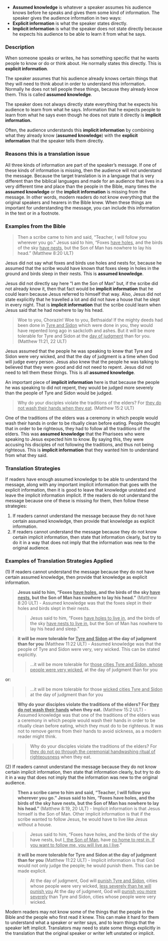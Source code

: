 
* **Assumed knowledge** is whatever a speaker assumes his audience knows before he speaks and gives them some kind of information. The speaker gives the audience information in two ways:
* **Explicit information** is what the speaker states directly.
* **Implicit information** is what the speaker does not state directly because he expects his audience to be able to learn it from what he says.

### Description

When someone speaks or writes, he has something specific that he wants people to know or do or think about. He normally states this directly. This is **explicit information**.

The speaker assumes that his audience already knows certain things that they will need to think about in order to understand this information. Normally he does not tell people these things, because they already know them. This is called **assumed knowledge**.

The speaker does not always directly state everything that he expects his audience to learn from what he says. Information that he expects people to learn from what he says even though he does not state it directly is **implicit information.**

Often, the audience understands this **implicit information** by combining what they already know (**assumed knowledge**) with the **explicit information** that the speaker tells them directly.

### Reasons this is a translation issue

All three kinds of information are part of the speaker’s message. If one of these kinds of information is missing, then the audience will not understand the message. Because the target translation is in a language that is very different than the biblical languages and made for an audience that lives in a very different time and place than the people in the Bible, many times the **assumed knowledge** or the **implicit information** is missing from the message. In other words, modern readers do not know everything that the original speakers and hearers in the Bible knew. When these things are important for understanding the message, you can include this information in the text or in a footnote.

### Examples from the Bible

> Then a scribe came to him and said, “Teacher, I will follow you wherever you go.” Jesus said to him, “Foxes <u>have holes</u>, and the birds of the sky <u>have nests</u>, but the Son of Man has nowhere to lay his head.” (Matthew 8:20 ULT)

Jesus did not say what foxes and birds use holes and nests for, because he assumed that the scribe would have known that foxes sleep in holes in the ground and birds sleep in their nests. This is **assumed knowledge**.

Jesus did not directly say here “I am the Son of Man” but, if the scribe did not already know it, then that fact would be **implicit information** that he could learn because Jesus referred to himself that way. Also, Jesus did not state explicitly that  he travelled a lot and did not have a house that he slept in every night. That is **implicit information** that the scribe could learn when Jesus said that he had nowhere to lay his head.

> Woe to you, Chorazin! Woe to you, Bethsaida! If the mighty deeds had been done in <u>Tyre and Sidon</u> which were done in you, they would have repented long ago in sackcloth and ashes. But it will be more tolerable for Tyre and Sidon at the <u>day of judgment</u> than for you.  (Matthew 11:21, 22 ULT)

Jesus assumed that the people he was speaking to knew that Tyre and Sidon were very wicked, and that the day of judgment is a time when God will judge every person. Jesus also knew that the people he was talking to believed that they were good and did not need to repent.  Jesus did not need to tell them these things. This is all **assumed knowledge**.

An important piece of **implicit information** here is that because the people he was speaking to did not repent, they would be judged more severely than the people of Tyre and Sidon would be judged.

> Why do your disciples violate the traditions of the elders? For <u>they do not wash their hands when they eat</u>. (Matthew 15:2 ULT)

One of the traditions of the elders was a ceremony in which people would wash their hands in order to be ritually clean before eating. People thought that in order to be righteous, they had to follow all the traditions of the elders. This was **assumed knowledge** that the Pharisees who were speaking to Jesus expected him to know. By saying this, they were accusing his disciples of not following the traditions, and thus not being righteous. This is **implicit information** that they wanted him to understand from what they said.

### Translation Strategies

If readers have enough assumed knowledge to be able to understand the message, along with any important implicit information that goes with the explicit information, then it is good to leave that knowledge unstated and leave the implicit information implicit. If the readers do not understand the message because one of these is missing for them, then follow these strategies:

1. If readers cannot understand the message because they do not have certain assumed knowledge, then provide that knowledge as explicit information.
1. If readers cannot understand the message because they do not know certain implicit information, then state that information clearly, but try to do it in a way that does not imply that the information was new to the original audience.

### Examples of Translation Strategies Applied

(1) If readers cannot understand the message because they do not have certain assumed knowledge, then provide that knowledge as explicit information.

> **Jesus said to him, “Foxes <u>have holes</u>, and the birds of the sky <u>have nests</u>, but the Son of Man has nowhere to lay his head.”** (Matthew 8:20 ULT) - Assumed knowledge was that the foxes slept in their holes and birds slept in their nests.
>> Jesus said to him, “Foxes <u>have holes to live in</u>, and the birds of the sky <u>have nests to live in</u>, but the Son of Man has nowhere to lay his head and sleep.”

> **it will be more tolerable for <u>Tyre and Sidon</u> at the day of judgment than for you** (Matthew 11:22 ULT) - Assumed knowledge was that the people of Tyre and Sidon were very, very wicked. This can be stated explicitly.
>> …it will be more tolerable for <u>those cities Tyre and Sidon, whose people were very wicked</u>, at the day of judgment than for you

or:

>> …it will be more tolerable for those <u>wicked cities Tyre and Sidon</u> at the day of judgment than for you

> **Why do your disciples violate the traditions of the elders? For <u>they do not wash their hands</u> when they eat.** (Matthew 15:2 ULT) - Assumed knowledge was that one of the traditions of the elders was a ceremony in which people would wash their hands in order to be ritually clean before eating, which they must do to be righteous. It was not to remove germs from their hands to avoid sickness, as a modern reader might think.

>> Why do your disciples violate the traditions of the elders? For <u>they do not go through the ceremonial handwashing ritual of righteousness</u> when they eat.

(2) If readers cannot understand the message because they do not know certain implicit information, then state that information clearly, but try to do it in a way that does not imply that the information was new to the original audience.

> **Then a scribe came to him and said, “Teacher, I will follow you wherever you go.” Jesus said to him, “Foxes have holes, and the birds of the sky have nests, but the Son of Man has nowhere to lay his head.”** (Matthew 8:19, 20 ULT) - Implicit information is that Jesus himself is the Son of Man. Other implicit information is that if the scribe wanted to follow Jesus, he would have to live like Jesus without a house.

>> Jesus said to him, “Foxes have holes, and the birds of the sky have nests, but <u>I, the Son of Man</u>, have <u>no home to rest in. If you want to follow me, you will live as I live</u>.”

> **it will be more tolerable for Tyre and Sidon at the day of judgment than for you** (Matthew 11:22 ULT) - Implicit information is that God would not only judge the people; he would punish them. This can be made explicit.
>> At the day of judgment, God will <u>punish Tyre and Sidon</u>, cities whose people were very wicked, <u>less severely than he will punish you</u> 
>> At the day of judgment, God will <u>punish you more severely</u> than Tyre and Sidon, cities whose people were very wicked.

Modern readers may not know some of the things that the people in the Bible and the people who first read it knew. This can make it hard for them to understand what a speaker or writer says, and to learn things that the speaker left implicit. Translators may need to state some things explicitly in the translation that the original speaker or writer left unstated or implicit.
